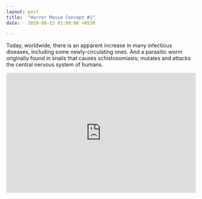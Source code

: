 ```yaml
---
layout: post
title:  "Horror Movie Concept #1"
date:   2020-08-15 01:00:00 +0530
 
---
```


Today, worldwide, there is an apparent increase in many infectious diseases, including some newly-circulating ones.
And a parasitic worm originally found in snails that causes schistosomiasis; mutates and attacks the central nervous system of humans.

<div class='embed-container'>
<iframe width="100%" height="320" src="https://www.youtube.com/embed/3eroX4B6KKA" frameborder="0" allow="accelerometer; autoplay; encrypted-media; gyroscope; picture-in-picture" allowfullscreen></iframe>
</div>